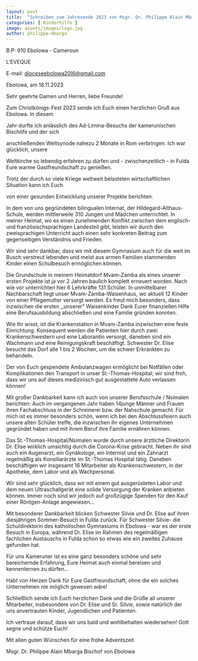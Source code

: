 ```yaml
---
layout: post
title:  "Schreiben zum Jahresende 2023 von Msgr. Dr. Philippe Alain Mbarga Bischof von Ebolowa"
categories: [ Kinderhilfe ]
image: assets/images/logo.jpg
author: philippe-mbarga
---
```


B.P: 910 Ebolowa - Cameroun

L'EVEQUE

E-mail: dioceseebolowa20I6@gmail.com

 

  Ebolowa, am 18.11.2023

 

 

 Sehr geehrte Damen und Herren, liebe Freunde!

Zum Christkönigs-Fest 2023 sende ich Euch einen herzlichen Gruß aus Ebolowa. In diesem

Jahr durfte ich anlässlich des Ad-Limina-Besuchs der kamerunischen Bischöfe und der sich

anschließenden Weltsynode nahezu 2 Monate in Rom verbringen. Ich war glücklich, unsere

Weltkirche so lebendig erfahren zµ dürfen und - zwischenzeitlich - in Fulda Eure warme Gastfreundschaft zu genießen.

Trotz der durch so viele Kriege weltweit belasteten wirtschaftlichen Situation kann ich Euch

von einer gesunden Entwicklung unserer  Projekte berichten.

 

In dem von uns gegründeten bilingualen Internat, der Hildegard-Althaus-Schule, werden mittlerweile 310 Jungen und Mädchen unterrichtet. In meiner Heimat, wo es einen zunehmenden Konflikt zwischen dem englisch- und französischsprachigen Landesteil gibt, leisten wir durch den zweisprachigen Unterricht auch einen sehr konkreten Beitrag zum gegenseitigen Verständnis und Frieden.

Wir sind sehr dankbar, dass wir mit diesem Gymnasium auch für die weit im Busch verstreut lebenden und meist aus armen Familien stammenden Kinder einen Schulbesuch ermöglichen können.

Die Grundschule in meinem Heimatdorf Mvam-Zamba als eines unserer ersten Projekte ist ja vor 2 Jahren baulich komplett erneuert worden. Nach wie vor unterrichten hier 6 Lehrkräfte 131 Schüler. In unmittelbarer Nachbarschaft liegt unser Mvam-Zamba-Waisenhaus, wo aktuell 12 Kinder von einer Pflegemutter versorgt werden. Es freut mich besonders, dass inzwischen die ersten ,,unserer" Waisenkinder Dank Eurer finanziellen Hilfe eine Berufsausbildung abschlie8en und eine Familie gründen konnten.

 

Wie Ihr wisst, ist die Krankenstation in Mvam-Zamba inzwischen eine feste Einrichtung. Konsequent werden die Patienten hier durch zwei Krankenschwestern und eine Laborantin versorgt, daneben sind ein Wachmann und eine Reinigungskraft beschäftigt. Schwester Dr. Elise besucht das Dorf alle 1 bis 2 Wochen, um die schwer Erkrankten zu behandeln.

Der von Euch gespendete Ambulanzwagen ermöglicht bei Notfällen oder Komplikationen den Transport in unser St.-Thomas-Hospital; wir sind froh, dass wir uns auf dieses medizinisch gut ausgestattete Auto verlassen können!

 

Mit großer Dankbarkeit kann ich auch von unserer Berufsschule / Nsimalen berichten: Auch im vergangenen Jahr haben 14junge Männer und Frauen ihren Fachabschluss in der Schreinerei bzw. der Nahschule gemacht. Für mich ist es immer besonders schön, wenn ich bei den Abschlussfeiern auch unsere alten Schüler treffe, die inzwischen ihr eigenes Unternehmen gegründet haben und mit ihrem Beruf ihre Familie ernähren  können.

             

Das St.-Thomas-Hospital/Nsimalen wurde durch unsere ärztliche Direktorin Dr. Elise wirklich umsichtig durch die Corona-Krise gebracht. Neben ihr sind auch ein Augenarzt, ein Gynäkologe, ein Internist und ein Zahnarzt regelmäßig als Konsiliarärzte im St.-Thomas­ Hospital tätig. Daneben beschäftigen wir insgesamt 16 Mitarbeiter als Krankenschwestern, in der Apotheke, dem Labor und als Wachpersonal.

Wir sind sehr glücklich, dass wir mit einem gut ausgerüsteten Labor und dem neuen Ultraschallgerät eine solide Versorgung der Kranken anbieten können. Immer noch sind wir jedoch auf großzügige Spenden für den Kauf einer Röntgen-Anlage angewiesen...

Mit besonderer Dankbarkeit blicken Schwester Silvie und Dr. Elise auf ihren diesjährigen Sommer-Besuch in Fulda zurück. Für Schwester Silvie- die Schuldirektorin des katholischen Gymnasiums in Ebolowa - war es der erste Besuch in Europa, während Dr. Elise im Rahmen des regelmäßigen fachlichen Austauschs in Fulda schon so etwas wie ein zweites Zuhause gefunden hat.

Für uns Kameruner ist es eine ganz besonders schöne und sehr bereichernde Erfahrung, Eure Heimat auch einmal bereisen und kennenlernen zu dürfen...

Habt von Herzen Dank für Eure Gastfreundschaft, ohne die ein solches Unternehmen nie möglich gewesen wäre!

Schließlich sende ich Euch herzlichen Dank und die Grüße all unserer Mitarbeiter, insbesondere von Dr. Elise und Sr. Silvie, sowie natürlich der uns anvertrauten Kinder, Jugendlichen und Patienten.

 

Ich vertraue darauf, dass wir uns bald und wohlbehalten wiedersehen! Gott segne und schütze Euch!

Mit allen guten Wünschen für eine frohe Adventszeit

Msgr. Dr. Philippe Alain Mbarga Bischof von Ebolowa